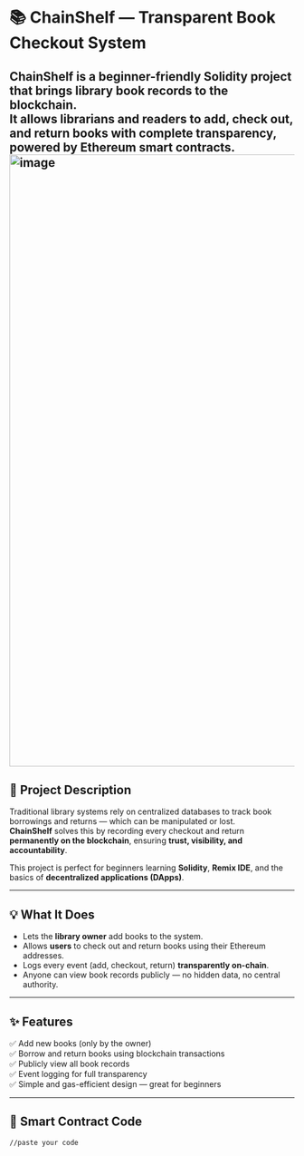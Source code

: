 # 📚 ChainShelf — Transparent Book Checkout System

ChainShelf is a **beginner-friendly Solidity project** that brings **library book records to the blockchain**.  
It allows librarians and readers to **add, check out, and return books** with **complete transparency**, powered by Ethereum smart contracts.
<img width="1920" height="1080" alt="image" src="[https://github.com/user-attachments/assets/da4e9bf9-19a0-4222-abda-85a72adae14a](https://1drv.ms/i/c/8f2a37cc8b4df57d/EWol5aCdlEZEsjJlS4_aCe8BaO6Db2EbUCh-DjZ_-dbiQA?e=2brSGg)" />
---

## 🚀 Project Description

Traditional library systems rely on centralized databases to track book borrowings and returns — which can be manipulated or lost.  
**ChainShelf** solves this by recording every checkout and return **permanently on the blockchain**, ensuring **trust, visibility, and accountability**.

This project is perfect for beginners learning **Solidity**, **Remix IDE**, and the basics of **decentralized applications (DApps)**.

---

## 💡 What It Does

- Lets the **library owner** add books to the system.  
- Allows **users** to check out and return books using their Ethereum addresses.  
- Logs every event (add, checkout, return) **transparently on-chain**.  
- Anyone can view book records publicly — no hidden data, no central authority.

---

## ✨ Features

✅ Add new books (only by the owner)  
✅ Borrow and return books using blockchain transactions  
✅ Publicly view all book records  
✅ Event logging for full transparency  
✅ Simple and gas-efficient design — great for beginners  

---

## 🧠 Smart Contract Code

```solidity
//paste your code
